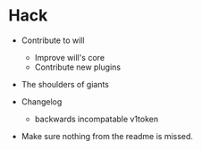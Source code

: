# Hack

- Contribute to will
    - Improve will's core
    - Contribute new plugins

- The shoulders of giants

- Changelog
    - backwards incompatable v1token
    
- Make sure nothing from the readme is missed.